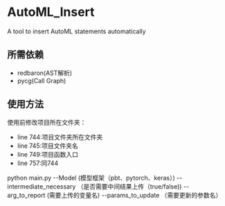 # AutoML_Insert
A tool to insert AutoML statements automatically
## 所需依赖
+ redbaron(AST解析)
+ pycg(Call Graph)
## 使用方法
使用前修改项目所在文件夹：
+ line 744:项目文件夹所在文件夹
+ line 745:项目文件夹名
+ line 749:项目函数入口
+ line 757:同744

python main.py --Model (模型框架（pbt、pytorch、keras）) --intermediate_necessary （是否需要中间结果上传（true/false)) --arg_to_report (需要上传的变量名) --params_to_update （需要更新的参数名）
